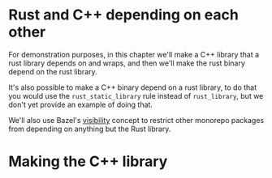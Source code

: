 # Rust and C++ depending on each other
For demonstration purposes, in this chapter we'll make a C++ library that a rust library depends on and wraps,
and then we'll make the rust binary depend on the rust library.

It's also possible to make a C++ binary depend on a rust library, to do that you would use the `rust_static_library` rule instead of `rust_library`, but we don't yet provide an example of doing that.

We'll also use Bazel's [visibility](https://bazel.build/concepts/visibility) concept to restrict other monorepo packages from depending on anything but the Rust library.

# Making the C++ library